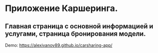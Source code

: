 # Приложение Каршеринга.

## Главная страница с основной информацией и услугами, страница бронирования модели.

Demo: https://alexivanov89.github.io/carsharing-app/
